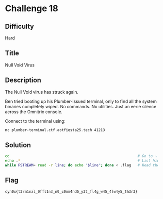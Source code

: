 # Challenge 18

## Difficulty

Hard

## Title

Null Void Virus

## Description

The Null Void virus has struck again.

Ben tried booting up his Plumber-issued terminal, only to find all the system binaries completely wiped. No commands. No utilities. Just an eerie silence across the Omnitrix console.

Connect to the terminal using:

```bash
nc plumber-terminal.ctf.aotfiesta25.tech 41213
```

## Solution

```bash
cd                                                           # Go to ~
echo .*                                                      # List hidden files
while FSTREAM= read -r line; do echo "$line"; done < .flag   # Read the `.flag` file
```

## Flag

```text
cyn0x{t3rm1nal_0ffl1n3_n0_c0mm4nd5_y3t_fl4g_w45_4lw4y5_th3r3}
```
